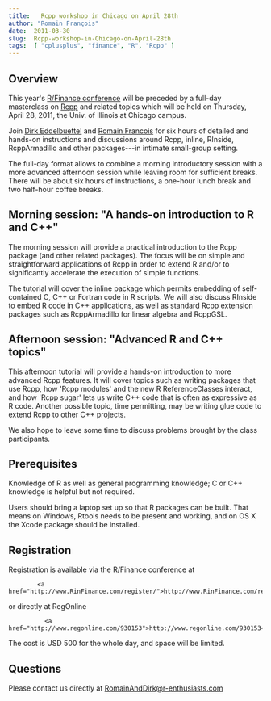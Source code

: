 ```yaml
---
title:   Rcpp workshop in Chicago on April 28th
author: "Romain François"
date:  2011-03-30
slug:  Rcpp-workshop-in-Chicago-on-April-28th
tags:  [ "cplusplus", "finance", "R", "Rcpp" ]
---
```

<div class="post-content">
<h2>Overview</h2>

  <p>This year's <a href="http://www.RinFinance.com">R/Finance conference</a> will be
  preceded by a full-day masterclass on <a href="http://dirk.eddelbuettel.com/code/rcpp.html">Rcpp</a> and related topics which will be
  held on Thursday, April 28, 2011, the Univ. of Illinois at Chicago campus.</p>

  <p>Join <a href="http://dirk.eddelbuettel.com/">Dirk Eddelbuettel</a> and  <a href="https://purrple.cat/">Romain Francois</a> for six hours of detailed and
  hands-on instructions and discussions around Rcpp, inline, RInside,
  RcppArmadillo and other packages---in intimate small-group setting.</p>

  <p>The full-day format allows to combine a morning introductory session with a
  more advanced afternoon session while leaving room for sufficient breaks.
  There will be about six hours of instructions, a one-hour lunch break and
  two half-hour coffee breaks.</p>


 <h2>Morning session: "A hands-on introduction to R and C++"</h2>

  <p>The morning session will provide a practical introduction to the Rcpp
  package (and other related packages).  The focus will be on simple and
  straightforward applications of Rcpp in order to extend R and/or
  to significantly accelerate the execution of simple functions.</p>

 <p>The tutorial will cover the inline package which permits embedding of
  self-contained C, C++ or Fortran code in R scripts. We will also discuss
  RInside to embed R code in C++ applications, as well as standard Rcpp
  extension packages such as RcppArmadillo for linear algebra and RcppGSL.</p>


 <h2>Afternoon session: "Advanced R and C++ topics"</h2>

<p>This afternoon tutorial will provide a hands-on introduction to more
  advanced Rcpp features. It will cover topics such as writing packages that
  use Rcpp, how 'Rcpp modules' and the new R ReferenceClasses interact, and
  how 'Rcpp sugar' lets us write C++ code that is often as expressive as R
  code. Another possible topic, time permitting, may be writing glue code to
  extend Rcpp to other C++ projects.</p>

 <p>We also hope to leave some time to discuss problems brought by the class
  participants.</p>


  <h2>Prerequisites</h2>

  <p>Knowledge of R as well as general programming knowledge; C or C++ knowledge
  is helpful but not required.</p>

  <p>Users should bring a laptop set up so that R packages can be built. That
  means on Windows, Rtools needs to be present and working, and on OS X the
  Xcode package should be installed.</p>

<h2>Registration</h2>

  <p>Registration is available via the R/Finance conference at</p>

		    <a href="http://www.RinFinance.com/register/">http://www.RinFinance.com/register/</a>

 <p>or directly at RegOnline</p>

		      <a href="http://www.regonline.com/930153">http://www.regonline.com/930153</a>

  <p>The cost is USD 500 for the whole day, and space will be limited.</p>       


 <h2>Questions</h2>

 <p>Please contact us directly at <a href="mailto:RomainAndDirk@r-enthusiasts.com">RomainAndDirk@r-enthusiasts.com</a></p>
</div>
